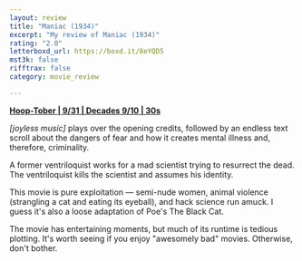 ```yaml
---
layout: review
title: "Maniac (1934)"
excerpt: "My review of Maniac (1934)"
rating: "2.0"
letterboxd_url: https://boxd.it/8eYQD5
mst3k: false
rifftrax: false
category: movie_review

---
```


<b><a href="https://boxd.it/pRQY0/detail" rel="nofollow">Hoop-Tober | 9/31 | Decades 9/10 | 30s</a></b>

<i>[joyless music] </i>plays over the opening credits, followed by an endless text scroll about the dangers of fear and how it creates mental illness and, therefore, criminality.

A former ventriloquist works for a mad scientist trying to resurrect the dead. The ventriloquist kills the scientist and assumes his identity.

This movie is pure exploitation — semi-nude women, animal violence (strangling a cat and eating its eyeball), and hack science run amuck. I guess it's also a loose adaptation of Poe's The Black Cat.

The movie has entertaining moments, but much of its runtime is tedious plotting. It's worth seeing if you enjoy "awesomely bad" movies. Otherwise, don't bother.